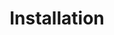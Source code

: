 ---
title: Installation
description: Installation de Carte facile.
layout: layouts/docs.njk
eleventyNavigation:
  key: Installation
  parent: Premiers pas
  order: 1
  nav: docs 
---